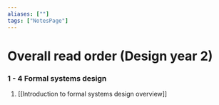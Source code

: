 ```yaml
---
aliases: [""]
tags: ["NotesPage"]
---
```


# Overall read order (Design year 2)

### 1 - 4 Formal systems design
1) [[Introduction to formal systems design overview]]


